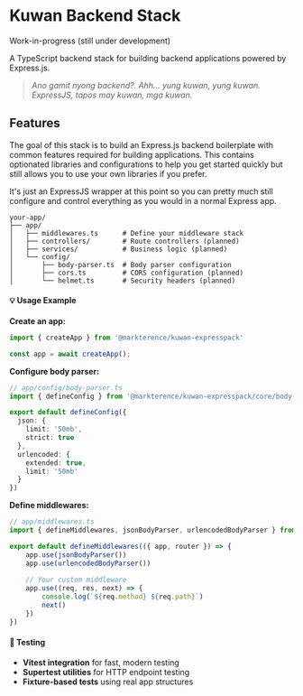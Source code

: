 
# Kuwan Backend Stack

Work-in-progress (still under development)

A TypeScript backend stack for building backend applications powered by Express.js.

> _Ano gamit nyong backend?. Ahh... yung kuwan, yung kuwan. ExpressJS, tapos may kuwan, mga kuwan._

## Features

The goal of this stack is to build an Express.js backend boilerplate with common features required for building applications. This contains optionated libraries and configurations to help you get started quickly but still allows you to use your own libraries if you prefer.

It's just an ExpressJS wrapper at this point so you can pretty much still configure and control everything as you would in a normal Express app.

```
your-app/
├── app/
│   ├── middlewares.ts      # Define your middleware stack
│   ├── controllers/        # Route controllers (planned)
│   ├── services/           # Business logic (planned)
│   └── config/
│       ├── body-parser.ts  # Body parser configuration
│       ├── cors.ts         # CORS configuration (planned)
│       └── helmet.ts       # Security headers (planned)
```

#### 💡 **Usage Example**

**Create an app:**
```typescript
import { createApp } from '@markterence/kuwan-expresspack'

const app = await createApp();
```

**Configure body parser:**
```typescript
// app/config/body-parser.ts
import { defineConfig } from '@markterence/kuwan-expresspack/core/body-parser'

export default defineConfig({
  json: {
    limit: '50mb',
    strict: true
  },
  urlencoded: {
    extended: true,
    limit: '50mb'
  }
})
```

**Define middlewares:**
```typescript
// app/middlewares.ts
import { defineMiddlewares, jsonBodyParser, urlencodedBodyParser } from '@markterence/kuwan-expresspack'

export default defineMiddlewares(({ app, router }) => {
    app.use(jsonBodyParser())
    app.use(urlencodedBodyParser())
    
    // Your custom middleware
    app.use((req, res, next) => {
        console.log(`${req.method} ${req.path}`)
        next()
    })
})
```

#### 🧪 **Testing**
- **Vitest integration** for fast, modern testing
- **Supertest utilities** for HTTP endpoint testing
- **Fixture-based tests** using real app structures